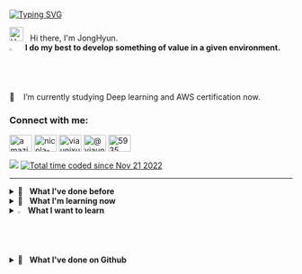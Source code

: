 <br>

[![Typing SVG](https://readme-typing-svg.herokuapp.com?font=Oleo+Script&color=6DC4DBFF&size=35&width=800&height=53&lines=Every+day+Fac,+si+facis%E3%80%80)](https://git.io/typing-svg)

<img src="https://raw.githubusercontent.com/Tarikul-Islam-Anik/Animated-Fluent-Emojis/master/Emojis/Hand%20gestures/Hand%20with%20Fingers%20Splayed%20Light%20Skin%20Tone.png" alt="Hand with Fingers Splayed Light Skin Tone" width="25" height="25" /> &nbsp; Hi there, I'm JongHyun. <br>
<img src="https://raw.githubusercontent.com/Tarikul-Islam-Anik/Animated-Fluent-Emojis/master/Emojis/Hand%20gestures/Eyes.png" alt="Eyes" width="2%" /> 
**I do my best to develop something of value in a given environment.** <br>
📖  &nbsp;&nbsp;  I’m currently studying Deep learning and AWS certification now.

<h3 align="left">Connect with me:</h3>
<p align="left">
<!-- <a href="https://codepen.io/almond0115" target="blank"><img align="center" src="https://raw.githubusercontent.com/rahuldkjain/github-profile-readme-generator/master/src/images/icons/Social/codepen.svg" alt="nicolacastellanidev" height="30" width="40" /></a>
<a href="https://dev.to/almond0115" target="blank"><img align="center" src="https://raw.githubusercontent.com/rahuldkjain/github-profile-readme-generator/master/src/images/icons/Social/devto.svg" alt="nicolalc" height="30" width="40" /></a> -->
<a href="https://twitter.com/almond0115" target="blank"><img align="center" src="https://raw.githubusercontent.com/rahuldkjain/github-profile-readme-generator/master/src/images/icons/Social/twitter.svg" alt="amazingsurpr1se" height="30" width="40" /></a>
<a href="https://www.linkedin.com/in/jonghyunjung" target="blank"><img align="center" src="https://raw.githubusercontent.com/rahuldkjain/github-profile-readme-generator/master/src/images/icons/Social/linked-in-alt.svg" alt="nicola-castellani-313b9084" height="30" width="40" /></a>
<a href="https://instagram.com/viaunixue" target="blank"><img align="center" src="https://raw.githubusercontent.com/rahuldkjain/github-profile-readme-generator/master/src/images/icons/Social/instagram.svg" alt="viaunixue" height="30" width="40" /></a>
<a href="https://medium.com/@viaunixue" target="blank"><img align="center" src="https://raw.githubusercontent.com/rahuldkjain/github-profile-readme-generator/master/src/images/icons/Social/medium.svg" alt="@viaunixue" height="30" width="40" /></a>
<a href="https://discord.gg/Z8hMVTFz" target="blank"><img align="center" src="https://raw.githubusercontent.com/rahuldkjain/github-profile-readme-generator/master/src/images/icons/Social/discord.svg" alt="5935" height="30" width="40" /></a>
</p>

<a href="https://hits.seeyoufarm.com"><img src="https://hits.seeyoufarm.com/api/count/incr/badge.svg?url=https%3A%2F%2Fgithub.com%2Falmond0115%2Fhit-counter&count_bg=%236DC4DB&title_bg=%23817F7F&icon=github.svg&icon_color=%23E7E7E7&title=Views&edge_flat=false"/></a> 
<a href="https://wakatime.com/@a5e4e091-a753-4fe4-b8d3-62921a69d04a"><img src="https://wakatime.com/badge/user/a5e4e091-a753-4fe4-b8d3-62921a69d04a.svg" alt="Total time coded since Nov 21 2022" /></a>

---

<details>
<summary> 🥇 &nbsp; <strong> What I've done before </strong> </summary>
   <br>
   
   |참가 기간|참가 내용|참가 결과|
   |:---:|---|---|
   | 2023.10.16 ~ 2023.10.21| 제 1회 ICP ABC 아카데미 해커톤 블록체인 대회 |🏆 [우승](https://github.com/almond0115/2023_ICP_hackathon)|
   
</details>

<details>
   <summary> 💪 &nbsp; <strong> What I'm learning now </strong> </summary>
<!--    <p align="left"> 
      <br>
    <a href="https://www.w3schools.com/html/" target="_blank" rel="noreferrer"> <img src="https://raw.githubusercontent.com/devicons/devicon/master/icons/html5/html5-original-wordmark.svg" alt="html5" width="40" height="40"/> </a>
    <a href="https://www.w3schools.com/css/" target="_blank" rel="noreferrer"> <img src="https://raw.githubusercontent.com/devicons/devicon/master/icons/css3/css3-original-wordmark.svg" alt="css3" width="40" height="40"/> </a>
    <a href="https://developer.mozilla.org/en-US/docs/Web/JavaScript" target="_blank" rel="noreferrer"> <img src="https://raw.githubusercontent.com/devicons/devicon/master/icons/javascript/javascript-original.svg" alt="javascript" width="40" height="40"/> </a> 
   <a href="https://reactjs.org/" target="_blank" rel="noreferrer"> <img src="https://raw.githubusercontent.com/devicons/devicon/master/icons/react/react-original-wordmark.svg" alt="react" width="40" height="40"/> </a>
   <a href="https://vuejs.org/" target="_blank" rel="noreferrer"> <img src="https://github.com/devicons/devicon/raw/master/icons/vuejs/vuejs-original.svg" alt="vuejs" width="40" height="40"/> </a>
   <a href="https://flutter.dev" target="_blank" rel="noreferrer"> <img src="https://raw.githubusercontent.com/devicons/devicon/master/icons/flutter/flutter-original.svg" alt="flutter" width="40" height="40"/> </a>
   <a href="https://expressjs.com" target="_blank" rel="noreferrer"> <img src="https://raw.githubusercontent.com/devicons/devicon/master/icons/express/express-original-wordmark.svg" alt="express" width="40" height="40"/> </a> 
   <a href="https://www.mongodb.com/" target="_blank" rel="noreferrer"> <img src="https://raw.githubusercontent.com/devicons/devicon/master/icons/mongodb/mongodb-original-wordmark.svg" alt="mongodb" width="40" height="40"/> </a> 
   <a href="https://nodejs.org" target="_blank" rel="noreferrer"> <img src="https://raw.githubusercontent.com/devicons/devicon/master/icons/nodejs/nodejs-original-wordmark.svg" alt="nodejs" width="40" height="40"/> </a>
   
   <a href="https://www.mysql.com/" target="_blank" rel="noreferrer"> <img src="https://raw.githubusercontent.com/devicons/devicon/master/icons/mysql/mysql-original-wordmark.svg" alt="mysql" width="40" height="40"/> </a>
   <a href="https://www.docker.com/" target="_blank" rel="noreferrer"> <img src="https://raw.githubusercontent.com/devicons/devicon/master/icons/docker/docker-original-wordmark.svg" alt="docker" width="40" height="40"/> </a>
    <a href="https://www.java.com" target="_blank" rel="noreferrer"> <img src="https://raw.githubusercontent.com/devicons/devicon/master/icons/java/java-original.svg" alt="java" width="40" height="40"/> </a> 
    <a href="https://www.cprogramming.com/" target="_blank" rel="noreferrer"> <img src="https://raw.githubusercontent.com/devicons/devicon/master/icons/c/c-original.svg" alt="c" width="40" height="40"/> </a>
   <a href="https://www.python.org" target="_blank" rel="noreferrer"> <img src="https://raw.githubusercontent.com/devicons/devicon/master/icons/python/python-original.svg" alt="python" width="40" height="40"/> </a> 
    <a href="https://postman.com" target="_blank" rel="noreferrer"> <img src="https://www.vectorlogo.zone/logos/getpostman/getpostman-icon.svg" alt="postman" width="40" height="40"/> </a>  -->
   <!--
   <img src="https://img.shields.io/badge/python-3670A0?style=for-the-badge&logo=python&logoColor=ffdd54"/> 
   <img src="https://img.shields.io/badge/PyTorch-EE4C2C?style=for-the-badge&logo=PyTorch&logoColor=white"> 
   <img src="https://img.shields.io/badge/Ubuntu-E95420?style=for-the-badge&logo=ubuntu&logoColor=white"> 
   <img src="https://img.shields.io/badge/Numpy-013243?style=for-the-badge&logo=Numpy&logoColor=white"> 
   <img src="https://img.shields.io/badge/Pandas-150458?style=for-the-badge&logo=Pandas&logoColor=white"> 
   <img src="https://img.shields.io/badge/Scikit_learn-F7931E?style=for-the-badge&logo=scikitlearn&logoColor=white">
   <img src="https://img.shields.io/badge/FastAPI-009688?style=for-the-badge&logo=FastAPI&logoColor=black">  
   <img src="https://img.shields.io/badge/Poetry-60A5FA?style=for-the-badge&logo=Poetry&logoColor=black">  
   <code><img height="35" src="https://skills.thijs.gg/icons?i=java&theme=light"></code>
   <code><img height="35" src="https://skills.thijs.gg/icons?i=python&theme=light"></code>
   <code><img height="35" src="https://skills.thijs.gg/icons?i=kotlin&theme=light"></code>
   <code><img height="35" src="https://skills.thijs.gg/icons?i=mysql&theme=light"></code>
   <code><img height="30" src="https://cdn-icons-png.flaticon.com/512/226/226777.png"></code>
   <code><img height="30" src="https://raw.githubusercontent.com/github/explore/80688e429a7d4ef2fca1e82350fe8e3517d3494d/topics/javascript/javascript.png"></code>
   <code><img height="30" src="https://raw.githubusercontent.com/github/explore/80688e429a7d4ef2fca1e82350fe8e3517d3494d/topics/kotlin/kotlin.png"></code>
   <code><img height="30" src="https://raw.githubusercontent.com/github/explore/80688e429a7d4ef2fca1e82350fe8e3517d3494d/topics/php/php.png"></code>
   <code><img height="30" src="https://upload.wikimedia.org/wikipedia/commons/1/19/C_Logo.png"></code>
   <code><img height="30" src="https://raw.githubusercontent.com/github/explore/80688e429a7d4ef2fca1e82350fe8e3517d3494d/topics/python/python.png"></code>
   <br> -->
   <br>
   
   <img src="https://img.shields.io/badge/Linux-FCC624?style=flat&logo=linux&logoColor=black">
   <img src="https://img.shields.io/badge/java-007396?style=flat&logo=java&logoColor=white">
   <img src="https://img.shields.io/badge/c-A8B9CC?style=flat&logo=c&logoColor=white">
   <img src="https://img.shields.io/badge/c++-00599C?style=flat&logo=c%2B%2B&logoColor=white">
   <img src="https://img.shields.io/badge/kotlin-7F52FF?style=flat&logo=kotlin&logoColor=white">
   <br>
   <!-- <img src="https://img.shields.io/badge/python-3776AB?style=flat&logo=python&logoColor=white"> -->
   <img src="https://img.shields.io/badge/SpringBoot-6DB33F?style=flat&logo=SpringBoot&logoColor=white">
   <img src="https://img.shields.io/badge/Spring Data JPA-6DB33F?style=flat&logo=Spring&logoColor=black"> 
   <img src="https://img.shields.io/badge/Spring MVC-6DB33F?style=flat&logo=Spring&logoColor=black"> 
   <img src="https://img.shields.io/badge/AWS EC2-FFB71B?style=flat&logo=Amazon AWS&logoColor=black"> 
   <img src="https://img.shields.io/badge/AWS RDS-FFB71B?style=flat&logo=Amazon AWS&logoColor=black">
   <br>
   <img src="https://img.shields.io/badge/Node.js-43853D?style=flat&logo=node.js&logoColor=white">
   <img src="https://img.shields.io/badge/html-E34F26?style=flat&logo=html5&logoColor=white">
   <img src="https://img.shields.io/badge/javascript-F7DF1E?style=flat&logo=javascript&logoColor=black">
   <img src="https://img.shields.io/badge/css-1572B6?style=flat&logo=css3&logoColor=white">
   <img src="https://img.shields.io/badge/NestJS-E0234E?style=flat&logo=NestJS&logoColor=black">
   <img src="https://img.shields.io/badge/TypeScript-007ACC?style=flat&logo=typescript&logoColor=white">
   <img src="https://img.shields.io/badge/React-20232A?style=flat&logo=react&logoColor=61DAFB">
   <br>
   <img src="https://img.shields.io/badge/MariaDB-003545?style=flat&logo=MariaDB&logoColor=white">
   <img src="https://img.shields.io/badge/MySQL-4479A1?style=flat&logo=MySQL&logoColor=white"> 
   <img src="https://img.shields.io/badge/Docker-2496ED?style=flat&logo=Docker&logoColor=white"> 
   <img src="https://img.shields.io/badge/Kubernetes-326CE5?style=flat&logo=Kubernetes&logoColor=white"> 
   <img src="https://img.shields.io/badge/S3-569A31?style=flat&logo=Amazon S3&logoColor=white"> 
   <img src="https://img.shields.io/badge/Redis-DC382D?style=flat&logo=Redis&logoColor=white"> 
   <br>
   <!--<img src="https://img.shields.io/badge/IntelliJ IDEA-000000?style=flat&logo=IntelliJ IDEA&logoColor=white" />
   <img src="https://img.shields.io/badge/Visual Studio Code-007ACC?style=flat&logo=Visual Studio Code&logoColor=white" />
   <img src="https://img.shields.io/badge/git-F05032?style=flat&logo=git&logoColor=white">
   <br>
   <img src="https://img.shields.io/badge/notion-000000?style=flat&logo=notion&logoColor=white">
   <img src="https://img.shields.io/badge/Figma-F24E1E?style=flat&logo=Figma&logoColor=white" />
   <img src="https://img.shields.io/badge/Slack-4A154B?style=flat&logo=Slack&logoColor=white" />
   <img src="https://img.shields.io/badge/GitHub-181717?style=flat&logo=GitHub&logoColor=white" />
   <img src="https://img.shields.io/badge/Postman-FF6C37?style=flat&logo=Postman&logoColor=white" />-->
</details>

<details>
   <summary> <img src="https://raw.githubusercontent.com/Tarikul-Islam-Anik/Animated-Fluent-Emojis/master/Emojis/Travel%20and%20places/Fire.png" alt="Fire" width="2%" /> &nbsp;<strong>What I want to learn</strong> </summary>
   <br>
   <img src="https://img.shields.io/badge/Spring Webflux-6DB33F?style=flat&logo=React&logoColor=black">
   <br>
   <img src="https://img.shields.io/badge/AWS ROUTE53-FFB71B?style=flat&logo=Amazon AWS&logoColor=black">  
   <img src="https://img.shields.io/badge/AWS BEANSTALK-FFB71B?style=flat&logo=Amazon AWS&logoColor=black"> 
   <img src="https://img.shields.io/badge/AWS ECR-FFB71B?style=flat&logo=Amazon AWS&logoColor=black">
<!--    <img src="https://img.shields.io/badge/Docker-2496ED?style=flat&logo=Docker&logoColor=white"> 
   <img src="https://img.shields.io/badge/Kubernetes-326CE5?style=flat&logo=Kubernetes&logoColor=white">  -->
<!--    <img src="https://img.shields.io/badge/Jira-0052CC?style=flat&logo=Jira&logoColor=white" /> -->
   <br>
   <img src="https://img.shields.io/badge/Firebase-FFCA28?style=flat&logo=Firebase&logoColor=white" />
   <img src="https://img.shields.io/badge/MongoDB-6DB33F?style=flat&logo=mongodb&logoColor=black">
   <img src="https://img.shields.io/badge/DynamoDB-4053D6?style=flat&logo=Amazon DynamoDB&logoColor=white"> 
   <br>
   <img src="https://img.shields.io/badge/Elasticsearch-00ADD8?style=flat&logo=Elasticsearch&logoColor=black"> 
   <img src="https://img.shields.io/badge/Apache Kafka-231F20?style=flat&logo=Apache Kafka&logoColor=white">
   <br>
   <img src="https://img.shields.io/badge/GRPC-00ADD8?style=flat&logo=&logoColor=black"> 
   <img src="https://img.shields.io/badge/Armeria-F75690?style=flat&logo=armeria&logoColor=black"> 
   <img src="https://img.shields.io/badge/Jenkins-D24939?style=flat&logo=Jenkins&logoColor=black"> 
</details>

<details>
   <summary> 🍭 &nbsp; <strong> What I've done on Github </strong> </summary>
   <br>
   <!--![almond's github stats](https://github-readme-stats.vercel.app/api?username=almond0115&show_icons=true&theme=merko)-->
   <img height="180em" src="https://github-readme-stats.vercel.app/api/top-langs/?username=almond0115&layout=compact&langs_count=8&theme=tokyonight"/>
   <img height="180em" src="https://github-readme-stats.vercel.app/api?username=almond0115&show_icons=true&theme=tokyonight"/>
   <!--    <img height="380em" src="https://stats.dooboo.io/api/github-stats-advanced?login=almond0115"/> -->
</details>
